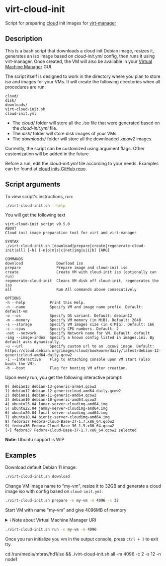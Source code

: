 # virt-cloud-init

Script for preparing [cloud](https://github.com/canonical/cloud-init) init images for [virt-manager](https://virt-manager.org/)

## Description

This is a bash script that downloads a cloud init Debian image, resizes it, generates an iso image based on *cloud-init.yml* config, then runs it using virt-manager. Once created, the VM will also be available in your [Virtual Machine Manager](https://virt-manager.org/) GUI.

The script itself is designed to work in the directory where you plan to store iso and images for your VMs. It will create the following directories when all procedures are run:

```text
cloud/
disk/
downloads/
virt-cloud-init.sh
cloud-init.yml
```

- The *cloud/* folder will store all the *.iso* file that were generated based on the *cloud-init.yml* file.
- The *disk/* folder will store disk images of your VMs.
- The *downloads/* folder will store all the downloaded *.qcow2* images.

Currently, the script can be customized using argument flags. Other customization will be added in the future.

Before a run, edit the *cloud-init.yml* file according to your needs. Examples can be found at [cloud inits GitHub repo](https://github.com/canonical/cloud-init/tree/main/doc/examples).

## Script arguments

To view script's instructions, run:

```bash
./virt-cloud-init.sh --help
```

You will get the following text

```text
virt-cloud-init script v0.5.0
ABOUT
Cloud init image preparation tool for virt and virt-manager

SYNTAX
./virt-cloud-init.sh [download|prepare|create|regenerate-cloud-init|all] [-h] [-n|o|m|s|c|net|img|u|i|b] [ARG]

COMMANDS
download               Download iso
prepare                Prepare image and cloud-init iso
create                 Create VM with cloud-init iso (optionally can run)
regenerate-cloud-init  Cleans VM disk off cloud-init, regenerates the iso
all                    Run All commands above consecutively

OPTIONS
-h --help           Print this Help.
-n --name           Specify VM and image name prefix. Default: default-vm
-o --os             Specify OS variant. Default: debian12
-m --memory         Specify VM memory (in MiB). Default: 2048
-s --storage        Specify VM images size (in K|M|G). Default: 16G
-c --cpus           Specify CPU numbers. Default: 2
-net --network      Specify Network name for VM. Default: default
-img --image-index  Specify a known config listed in images.ini. By default asks dynamically.
-u --url            Specify custom url to an .qcow2 image. Default: https://cloud.debian.org/images/cloud/bookworm/daily/latest/debian-12-genericcloud-amd64-daily.qcow2
-i --interactive    Flag to attaching console upon VM start (also boots the VM).
-b --boot           Flag for booting VM after creation.
```

Upon every run, you get the following interactive prompt:

```text
0) debian13 debian-13-generic-arm64.qcow2
1) debian12 debian-12-genericcloud-amd64-daily.qcow2
2) debian11 debian-11-generic-amd64.qcow2
3) debian10 debian-10-generic-amd64.qcow2
4) ubuntu23.04 lunar-server-cloudimg-amd64.img
5) ubuntu22.04 jammy-server-cloudimg-amd64.img
6) ubuntu20.04 focal-server-cloudimg-amd64.img
7) ubuntu18.04 bionic-server-cloudimg-amd64.img
8) fedora37 Fedora-Cloud-Base-37-1.7.x86_64.qcow2
9) fedora36 Fedora-Cloud-Base-36-1.5.x86_64.qcow2
[✓] fedora37 Fedora-Cloud-Base-37-1.7.x86_64.qcow2 selected
```

**Note:** Ubuntu support is WIP

## Examples

Download default Debian 11 image:

```bash
./virt-cloud-init.sh download
```

Change VM image name to "my-vm", resize it to 32GB and generate a cloud image iso with config based on `cloud-init.yml`:

```bash
./virt-cloud-init.sh prepare -n my-vm -m 4096 -s 32
```

Start VM with name "my-vm" and give 4096MB of memory

<details>
<summary>ℹ Note about Virtual Machine Manager URI</summary>

By default, libvert uses `qemu:///session` URI, hence, VMs created with `virt-install` will not appear in your Virtual Machine Manager GUI. To fix this issue, export the following variable:

```bash
export LIBVIRT_DEFAULT_URI="qemu:///system"
```

More info on this issue on [StackOverflow](https://stackoverflow.com/questions/35683443/why-are-my-vms-visible-to-either-virsh-virt-manager-but-not-both)

</details>

```bash
./virt-cloud-init.sh run -n my-vm -m 4096
```

Once you run initialize you vm in the output console, press `ctrl + ]` to exit tty.

cd /run/media/mbrav/hd1/iso && ./virt-cloud-init.sh all -m 4096 -c 2 -s 12 -n node1
